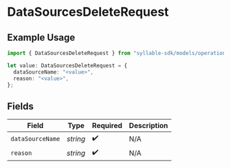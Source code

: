 # DataSourcesDeleteRequest

## Example Usage

```typescript
import { DataSourcesDeleteRequest } from "syllable-sdk/models/operations";

let value: DataSourcesDeleteRequest = {
  dataSourceName: "<value>",
  reason: "<value>",
};
```

## Fields

| Field              | Type               | Required           | Description        |
| ------------------ | ------------------ | ------------------ | ------------------ |
| `dataSourceName`   | *string*           | :heavy_check_mark: | N/A                |
| `reason`           | *string*           | :heavy_check_mark: | N/A                |